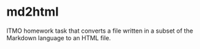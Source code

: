 # md2html

ITMO homework task that converts a file written in a subset of the Markdown language to an HTML file.
